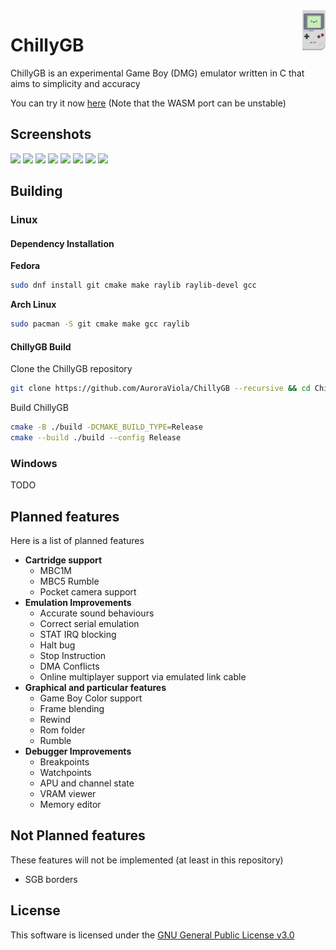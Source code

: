 <img src="res/icons/ChillyGB.svg" alt="logo" title="ChillyGB" align="right" height="64px" />

# ChillyGB

ChillyGB is an experimental Game Boy (DMG) emulator written in C that aims to simplicity and accuracy

You can try it now [here](https://chillygb.arci.me) (Note that the WASM port can be unstable)

## Screenshots

<a><img src="https://github.com/user-attachments/assets/0b785828-f86e-42ae-841f-d68086bce08f" width="24.25%"/></a>
<a><img src="https://github.com/user-attachments/assets/97c05b28-3f57-47eb-a9e1-470bca86d64b" width="24.25%"/></a>
<a><img src="https://github.com/user-attachments/assets/396220db-a16d-4cd9-bfab-f00d0c73d651" width="24.25%"/></a>
<a><img src="https://github.com/user-attachments/assets/965404b6-5013-4c7d-9c30-a23d2c231f7d" width="24.25%"/></a>
<a><img src="https://github.com/user-attachments/assets/dba6679c-6609-4471-bd09-8c26f88ce187" width="24.25%"/></a>
<a><img src="https://github.com/user-attachments/assets/552f2f20-bf1d-4359-af1f-8f3f7b8a9f73" width="24.25%"/></a>
<a><img src="https://github.com/user-attachments/assets/e81491da-a1f8-4a3d-bff8-0878b83720f3" width="24.25%"/></a>
<a><img src="https://github.com/user-attachments/assets/a69b77fc-d871-4eef-9e77-e508e4f7d7e9" width="24.25%"/></a>

## Building

### Linux

#### Dependency Installation
**Fedora**
```bash
sudo dnf install git cmake make raylib raylib-devel gcc
```
**Arch Linux**
```bash
sudo pacman -S git cmake make gcc raylib
```

#### ChillyGB Build

Clone the ChillyGB repository
```bash
git clone https://github.com/AuroraViola/ChillyGB --recursive && cd ChillyGB
```
Build ChillyGB
```bash
cmake -B ./build -DCMAKE_BUILD_TYPE=Release
cmake --build ./build --config Release
```

### Windows

TODO

## Planned features

Here is a list of planned features

* **Cartridge support**
  * MBC1M
  * MBC5 Rumble
  * Pocket camera support
* **Emulation Improvements**
  * Accurate sound behaviours
  * Correct serial emulation
  * STAT IRQ blocking
  * Halt bug
  * Stop Instruction
  * DMA Conflicts
  * Online multiplayer support via emulated link cable
* **Graphical and particular features**
  * Game Boy Color support
  * Frame blending
  * Rewind
  * Rom folder
  * Rumble
* **Debugger Improvements**
  * Breakpoints
  * Watchpoints
  * APU and channel state
  * VRAM viewer
  * Memory editor

## Not Planned features

These features will not be implemented (at least in this repository)

* SGB borders

## License

This software is licensed under the [GNU General Public License v3.0](https://github.com/AuroraViola/ChillyGB/blob/main/LICENSE.md)